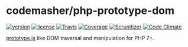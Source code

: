 # codemasher/php-prototype-dom

[![version][packagist-badge]][packagist]
[![license][license-badge]][license]
[![Travis][travis-badge]][travis]
[![Coverage][coverage-badge]][coverage]
[![Scrunitizer][scrutinizer-badge]][scrutinizer]
[![Code Climate][codeclimate-badge]][codeclimate]

[packagist-badge]: https://img.shields.io/packagist/v/chillerlan/php-prototype-dom.svg
[packagist]: https://packagist.org/packages/chillerlan/php-prototype-dom
[license-badge]: https://img.shields.io/packagist/l/chillerlan/php-prototype-dom.svg
[license]: https://github.com/codemasher/php-prototype-dom/blob/master/LICENSE
[travis-badge]: https://img.shields.io/travis/codemasher/php-prototype-dom.svg
[travis]: https://travis-ci.org/codemasher/php-prototype-dom
[coverage-badge]: https://img.shields.io/codecov/c/github/codemasher/php-prototype-dom.svg
[coverage]: https://codecov.io/github/codemasher/php-prototype-dom
[scrutinizer-badge]: https://img.shields.io/scrutinizer/g/codemasher/php-prototype-dom.svg
[scrutinizer]: https://scrutinizer-ci.com/g/codemasher/php-prototype-dom
[codeclimate-badge]: https://img.shields.io/codeclimate/github/codemasher/php-prototype-dom.svg
[codeclimate]: https://codeclimate.com/github/codemasher/php-prototype-dom

[prototype.js](http://api.prototypejs.org/dom/) like DOM traversal and manipulation for PHP 7+.